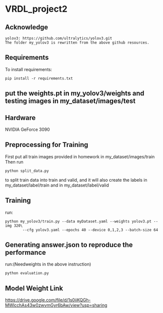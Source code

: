 # VRDL_project2


## Acknowledge
```
yolov3: https://github.com/ultralytics/yolov3.git
The folder my_yolov3 is rewritten from the above github resources.
```

## Requirements

To install requirements:

```setup
pip install -r requirements.txt

```

## put the weights.pt in my_yolov3/weights and testing images in my_dataset/images/test

## Hardware

NVIDIA GeForce 3090

## Preprocessing for Training


First put all train images provided in homework in my_dataset/images/train
Then run
```
python split_data.py
```
to split train data into train and valid, and it will also create the labels in my_dataset/label/train and in my_dataset/label/valid


## Training
run:

```
python my_yolov3/train.py --data myDataset.yaml --weights yolov3.pt --img 320\
        --cfg yolov3.yaml --epochs 40 --device 0,1,2,3 --batch-size 64
```

## Generating answer.json to reproduce the performance

run:(Needweights in the above instruction)

```
python evaluation.py
```
## Model Weight Link
https://drive.google.com/file/d/1s0iiKQGh-MWlcchAs43w0zwvmGyr6bAw/view?usp=sharing
